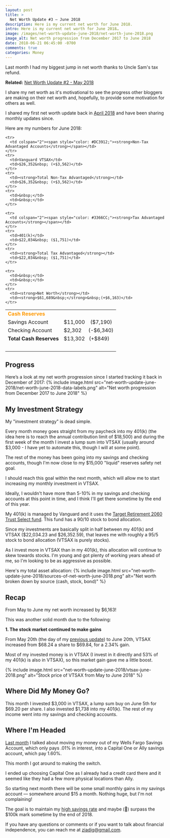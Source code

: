 ```yaml
---
layout: post
title: >
  Net Worth Update #3 – June 2018
description: Here is my current net worth for June 2018.
intro: Here is my current net worth for June 2018…
image: /images/net-worth-update-june-2018/net-worth-june-2018.png
image_alt: Net worth progression from December 2017 to June 2018
date: 2018-06-21 06:45:00 -0700
comments: true
categories: Money
---
```

Last month I had my biggest jump in net worth thanks to Uncle Sam's tax refund.

**Related:** [Net Worth Update #2 - May 2018](/net-worth-may-2018)

I share my net worth as it's motivational to see the progress other bloggers are making on their net worth and, hopefully, to provide some motivation for others as well.

I shared my first net worth update back in [April 2018](/net-worth-april-2018) and have been sharing monthly updates since.

Here are my numbers for June 2018:
<table>
  <tbody>
    <tr>
      <td colspan="2"><span style="color: #FF9900;"><strong>Cash Reserves</strong></span></td>
    </tr>
    <tr>
      <td>Savings Account</td>
      <td>$11,000&nbsp;&nbsp;&nbsp; ($7,190)</td>
    </tr>
    <tr>
      <td>Checking Account</td>
      <td>$2,302&nbsp;&nbsp;&nbsp;&nbsp; (-$6,340)</td>
    </tr>
    <tr>
      <td><strong>Total Cash Reserves</strong></td>
      <td>$13,302&nbsp;&nbsp; (+$849)</td>
    </tr>
    <tr>
      <td>&nbsp;</td>
      <td>&nbsp;</td>
    </tr>

    <tr>
      <td colspan="2"><span style="color: #DC3912;"><strong>Non-Tax Advantaged Accounts</strong></span></td>
    </tr>
    <tr>
      <td>Vanguard VTSAX</td>
      <td>$26,352&nbsp; (+$3,562)</td>
    </tr>
    <tr>
      <td><strong>Total Non-Tax Advantaged</strong></td>
      <td>$26,352&nbsp; (+$3,562)</td>
    </tr>
    <tr>
      <td>&nbsp;</td>
      <td>&nbsp;</td>
    </tr>

    <tr>
      <td colspan="2"><span style="color: #3366CC;"><strong>Tax Advantaged Accounts</strong></span></td>
    </tr>
    <tr>
      <td>401(k)</td>
      <td>$22,034&nbsp; ($1,751)</td>
    </tr>
    <tr>
      <td><strong>Total Tax Advantaged</strong></td>
      <td>$22,034&nbsp; ($1,751)</td>
    </tr>

    <tr>
      <td>&nbsp;</td>
      <td>&nbsp;</td>
    </tr>
    <tr>
      <td><strong>Net Worth</strong></td>
      <td><strong>$61,689&nbsp;</strong>&nbsp;(+$6,163)</td>
    </tr>
  </tbody>
</table>

## Progress
Here’s a look at my net worth progression since I started tracking it back in December of 2017:
{% include image.html src="net-worth-update-june-2018/net-worth-june-2018-data-labels.png" alt="Net worth progression from December 2017 to June 2018" %}

## My Investment Strategy
My "investment strategy" is dead simple.

Every month money goes straight from my paycheck into my 401(k) (the idea here is to reach the annual contribution limit of $18,500) and during the first week of the month I invest a lump sum into VTSAX (usually around $3,000 - I have yet to automate this, though I will at some point).

The rest of the money has been going into my savings and checking accounts, though I'm now close to my $15,000 "liquid" reserves safety net goal.

I should reach this goal within the next month, which will allow me to start increasing my monthly investment in VTSAX.

Ideally, I wouldn't have more than 5-10% in my savings and checking accounts at this point in time, and I think I'll get there sometime by the end of this year.

My 401(k) is managed by Vanguard and it uses the [Target Retirement 2060 Trust Select fund](https://institutional.vanguard.com/VGApp/iip/site/institutional/investments/productoverview?fundId=1685). This fund has a 90/10 stock to bond allocation.

Since my investments are basically split in half between my 401(k) and VTSAX ($22,034.23 and $26,352.59), that leaves me with roughly a 95/5 stock to bond allocation (VTSAX is purely stocks).

As I invest more in VTSAX than in my 401(k), this allocation will continue to skew towards stocks. I'm young and got plenty of working years ahead of me, so I'm looking to be as aggressive as possible.

Here's my total asset allocation:
{% include image.html src="net-worth-update-june-2018/sources-of-net-worth-june-2018.png" alt="Net worth broken down by source (cash, stock, bond)" %}

## Recap
From May to June my net worth increased by $6,163!

This was another solid month due to the following:

**1. The stock market continued to make gains**

From May 20th (the day of my [previous update](/net-worth-may-2018)) to June 20th, VTSAX increased from $68.24 a share to $69.84, for a 2.34% gain.

Most of my invested money is in VTSAX (I invest in it directly and 53% of my 401(k) is also in VTSAX), so this market gain gave me a little boost.

{% include image.html src="net-worth-update-june-2018/vtsax-june-2018.png" alt="Stock price of VTSAX from May to June 2018" %}

## Where Did My Money Go?
This month I invested $3,000 in VTSAX, a lump sum buy on June 5th for $69.20 per share. I also invested $1,738 into my 401(k). The rest of my income went into my savings and checking accounts.

## Where I'm Headed
[Last month](/net-worth-may-2018) I talked about moving my money out of my Wells Fargo Savings Account, which only pays .01% in interest, into a Capital One or Ally savings account, which pay 1.60%.

This month I got around to making the switch.

I ended up choosing Capital One as I already had a credit card there and it seemed like they had a few more physical locations than Ally.

So starting next month there will be some small monthly gains in my savings account –– somewhere around $15 a month. Nothing huge, but I'm not complaining!

The goal is to maintain my [high savings rate](/may-2018-income-expenses) and maybe (🤞) surpass the $100k mark sometime by the end of 2018.

If you have any questions or comments or if you want to talk about financial independence, you can reach me at ziadig@gmail.com.

